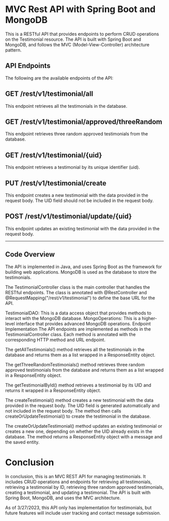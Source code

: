 # MVC Rest API with Spring Boot and MongoDB
This is a RESTful API that provides endpoints to perform CRUD operations on the Testimonial resource. The API is built with Spring Boot and MongoDB, and follows the MVC (Model-View-Controller) architecture pattern.

## API Endpoints
The following are the available endpoints of the API:

## GET /rest/v1/testimonial/all
This endpoint retrieves all the testimonials in the database.

## GET /rest/v1/testimonial/approved/threeRandom
This endpoint retrieves three random approved testimonials from the database.

## GET /rest/v1/testimonial/{uid}
This endpoint retrieves a testimonial by its unique identifier (uid).

## PUT /rest/v1/testimonial/create
This endpoint creates a new testimonial with the data provided in the request body. The UID field should not be included in the request body.

## POST /rest/v1/testimonial/update/{uid}
This endpoint updates an existing testimonial with the data provided in the request body.

---

## Code Overview
The API is implemented in Java, and uses Spring Boot as the framework for building web applications. MongoDB is used as the database to store the testimonials.

The TestimonialController class is the main controller that handles the RESTful endpoints. The class is annotated with @RestController and @RequestMapping("/rest/v1/testimonial") to define the base URL for the API.



TestimonialDAO: This is a data access object that provides methods to interact with the MongoDB database.
MongoOperations: This is a higher-level interface that provides advanced MongoDB operations.
Endpoint Implementation
The API endpoints are implemented as methods in the TestimonialController class. Each method is annotated with the corresponding HTTP method and URL endpoint.

The getAllTestimonials() method retrieves all the testimonials in the database and returns them as a list wrapped in a ResponseEntity object.

The getThreeRandomTestimonials() method retrieves three random approved testimonials from the database and returns them as a list wrapped in a ResponseEntity object.

The getTestimonialById() method retrieves a testimonial by its UID and returns it wrapped in a ResponseEntity object.

The createTestimonial() method creates a new testimonial with the data provided in the request body. The UID field is generated automatically and not included in the request body. The method then calls createOrUpdateTestimonial() to create the testimonial in the database.

The createOrUpdateTestimonial() method updates an existing testimonial or creates a new one, depending on whether the UID already exists in the database. The method returns a ResponseEntity object with a message and the saved entity.

# Conclusion
In conclusion, this is an MVC REST API for managing testimonials. It includes CRUD operations and endpoints for retrieving all testimonials, retrieving a testimonial by ID, retrieving three random approved testimonials, creating a testimonial, and updating a testimonial. The API is built with Spring Boot, MongoDB, and uses the MVC architecture.

As of 3/27/2023, this API only has implementation for testimonials, but future features will include user tracking and contact message submission.
